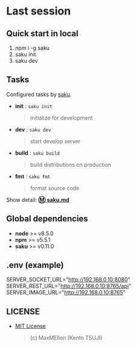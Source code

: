 # Last session

Quick start in local
---

1. npm i -g saku
1. saku init
1. saku dev

Tasks
---

Configured tasks by [saku](https://github.com/kt3k/saku).

- **init** : `saku init`
  > initialize for development
- **dev** : `saku dev`
  > start develop server
- **build** : `saku build`
  > build distributions on production
- **fmt** : `saku fmt`
  > format source code

Show detail: **[:m: saku.md](./saku.md)**

Global dependencies
---

- **node** >= v8.5.0
- **npm** >= v5.5.1
- **saku** >= v0.11.0

.env (example)
----
SERVER_SOCKET_URL="http://192.168.0.10:8080"
SERVER_REST_URL="http://192.168.0.10:8765/api"
SERVER_IMAGE_URL="http://192.168.0.10:8765"

LICENSE
---

- [MIT License](./LICENSE.txt)
  > (c) MaxMEllon (Kento TSUJI)
